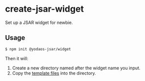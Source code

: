 # create-jsar-widget

Set up a JSAR widget for newbie.

## Usage

```bash
$ npm init @yodaos-jsar/widget
```

Then it will:

1. Create a new directory named after the widget name you input.
2. Copy the [template files](https://github.com/M-CreativeLab/template-for-jsar-widget) into the directory.
